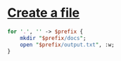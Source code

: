[1]: https://rosettacode.org/wiki/Create_a_file

# [Create a file][1]



```perl
for '.', '' -> $prefix {
    mkdir "$prefix/docs";
    open "$prefix/output.txt", :w;
}
```
